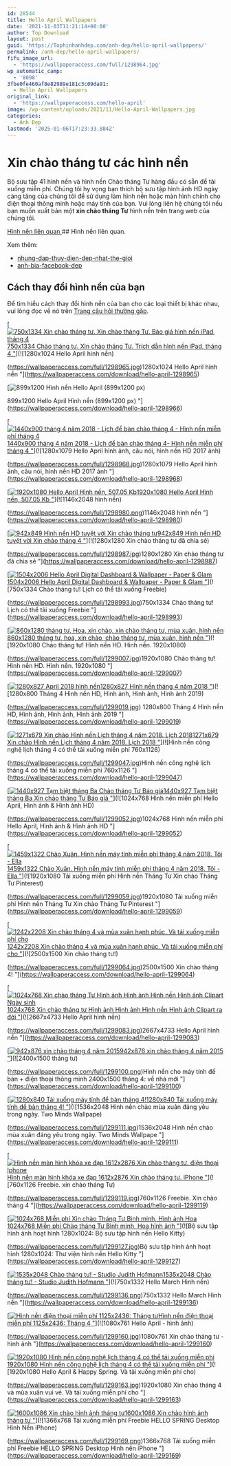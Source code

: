 ```yaml
---
id: 28544
title: Hello April Wallpapers
date: '2021-11-03T11:21:14+00:00'
author: Top Download
layout: post
guid: 'https://Tophinhanhdep.com/anh-dep/hello-april-wallpapers/'
permalink: /anh-dep/hello-april-wallpapers/
fifu_image_url:
  - 'https://wallpaperaccess.com/full/1298964.jpg'
wp_automatic_camp:
  - '8098'
3fbe0fe460af8e82989e181c3c09da91:
  - Hello April Wallpapers
original_link:
  - 'https://wallpaperaccess.com/hello-april'
image: /wp-content/uploads/2021/11/Hello-April-Wallpapers.jpg
categories:
  - Ảnh Đẹp
lastmod: '2025-01-06T17:23:33.884Z'
---
```

# Xin chào tháng tư các hình nền

Bộ sưu tập 41 hình nền và hình nền Chào tháng Tư hàng đầu có sẵn để tải xuống miễn phí. Chúng tôi hy vọng bạn thích bộ sưu tập hình ảnh HD ngày càng tăng của chúng tôi để sử dụng làm hình nền hoặc màn hình chính cho điện thoại thông minh hoặc máy tính của bạn. Vui lòng liên hệ chúng tôi nếu bạn muốn xuất bản một **xin chào tháng Tư** hình nền trên trang web của chúng tôi.

[Hình nền liên quan ](#related) ## Hình nền liên quan.

   
 Xem thêm:

   
- [nhung-dap-thuy-dien-dep-nhat-the-gioi](https://tophinhanhdep.com/anh-dep/nhung-dap-thuy-dien-dep-nhat-the-gioi/)
- [anh-bia-facebook-dep](https://tophinhanhdep.com/anh-bia/anh-bia-facebook-dep/)

## Cách thay đổi hình nền của bạn

Để tìm hiểu cách thay đổi hình nền của bạn cho các loại thiết bị khác nhau, vui lòng đọc về nó trên [Trang câu hỏi thường gặp](https://tophinhanhdep.com/faq/).

  
[[![750x1334 Xin chào tháng tư.  Xin chào tháng Tư.  Báo giá hình nền iPad, tháng 4](https://wallpaperaccess.com/full/1298964.jpg)750x1334 Chào tháng tư. Xin chào tháng Tư. Trích dẫn hình nền iPad, tháng 4 "](https://wallpaperaccess.com/download/hello-april-1298964)](![1280x1024 Hello April hình nền)

(https://wallpaperaccess.com/full/1298965.jpg)1280x1024 Hello April hình nền "](https://wallpaperaccess.com/download/hello-april-1298965)

[![899x1200 Hình nền Hello April (899x1200 px)](https://wallpaperaccess.com/full/1298966.jpg)

899x1200 Hello April Hình nền (899x1200 px) "](https://wallpaperaccess.com/download/hello-april-1298966)

[[![1440x900 tháng 4 năm 2018 - Lịch để bàn chào tháng 4 - Hình nền miễn phí tháng 4](https://wallpaperaccess.com/full/1298967.jpg)1440x900 tháng 4 năm 2018 - Lịch để bàn chào tháng 4- Hình nền miễn phí tháng 4 "](https://wallpaperaccess.com/download/hello-april-1298967)](![1280x1079 Hello April hình ảnh, câu nói, hình nền HD 2017 ảnh)

(https://wallpaperaccess.com/full/1298968.jpg)1280x1079 Hello April hình ảnh, câu nói, hình nền HD 2017 ảnh "](https://wallpaperaccess.com/download/hello-april-1298968)

[[![1920x1080 Hello April Hình nền, 507.05 Kb](https://wallpaperaccess.com/full/1298974.jpg)1920x1080 Hello April Hình nền, 507.05 Kb "](https://wallpaperaccess.com/download/hello-april-1298974)](![1146x2048 hình nền)

(https://wallpaperaccess.com/full/1298980.png)1146x2048 hình nền "](https://wallpaperaccess.com/download/hello-april-1298980)

 [[![942x849 Hình nền HD tuyệt vời Xin chào tháng tư](https://wallpaperaccess.com/full/1298984.jpg)942x849 Hình nền HD tuyệt vời Xin chào tháng 4 "](https://wallpaperaccess.com/download/hello-april-1298984)](![1280x1280 Xin chào tháng tư đã chia sẻ)

(https://wallpaperaccess.com/full/1298987.jpg)1280x1280 Xin chào tháng tư đã chia sẻ "](https://wallpaperaccess.com/download/hello-april-1298987)

[[![1504x2006 Hello April Digital Dashboard & Wallpaper - Paper & Glam](https://wallpaperaccess.com/full/1298989.jpg)1504x2006 Hello April Digital Dashboard &amp; Wallpaper - Paper &amp; Glam "](https://wallpaperaccess.com/download/hello-april-1298989)](![750x1334 Chào tháng tư!  Lịch có thể tải xuống Freebie)

(https://wallpaperaccess.com/full/1298993.jpg)750x1334 Chào tháng tư! Lịch có thể tải xuống Freebie "](https://wallpaperaccess.com/download/hello-april-1298993)

[[![860x1280 tháng tư, Hoa, xin chào, xin chào tháng tư, mùa xuân, hình nền](https://wallpaperaccess.com/full/1298997.jpg)860x1280 tháng tư, hoa, xin chào, chào tháng tư, mùa xuân, hình nền "](https://wallpaperaccess.com/download/hello-april-1298997)](![1920x1080 Chào tháng tư!  Hình nền HD.  Hình nền.  1920x1080)

(https://wallpaperaccess.com/full/1299007.jpg)1920x1080 Chào tháng tư! Hình nền HD. Hình nền. 1920x1080 "](https://wallpaperaccess.com/download/hello-april-1299007)

[[![1280x827 April 2018 hình nền](https://wallpaperaccess.com/full/1299017.jpg)1280x827 Hình nền tháng 4 năm 2018 "](https://wallpaperaccess.com/download/hello-april-1299017)](![1280x800 Tháng 4 Hình nền HD, Hình ảnh, Hình ảnh, Hình ảnh 2019)

(https://wallpaperaccess.com/full/1299019.jpg) 1280x800 Tháng 4 Hình nền HD, Hình ảnh, Hình ảnh, Hình ảnh 2019 "](https://wallpaperaccess.com/download/hello-april-1299019)

[[![1271x679 Xin chào Hình nền Lịch tháng 4 năm 2018.  Lịch 2018](https://wallpaperaccess.com/full/1299044.jpg)1271x679 Xin chào Hình nền Lịch tháng 4 năm 2018. Lịch 2018 "](https://wallpaperaccess.com/download/hello-april-1299044)](![Hình nền công nghệ lịch tháng 4 có thể tải xuống miễn phí 760x1126)

(https://wallpaperaccess.com/full/1299047.jpg)Hình nền công nghệ lịch tháng 4 có thể tải xuống miễn phí 760x1126 "](https://wallpaperaccess.com/download/hello-april-1299047)

[[![1440x927 Tạm biệt tháng Ba Chào tháng Tư Báo giá](https://wallpaperaccess.com/full/1299049.jpg)1440x927 Tạm biệt tháng Ba Xin chào tháng Tư Báo giá "](https://wallpaperaccess.com/download/hello-april-1299049)](![1024x768 Hình nền miễn phí Hello April, Hình ảnh & Hình ảnh HD)

(https://wallpaperaccess.com/full/1299052.jpg)1024x768 Hình nền miễn phí Hello April, Hình ảnh &amp; Hình ảnh HD "](https://wallpaperaccess.com/download/hello-april-1299052)

[[![1459x1322 Chào Xuân.  Hình nền máy tính miễn phí tháng 4 năm 2018.  Tôi - Ella](https://wallpaperaccess.com/full/1299054.jpg)1459x1322 Chào Xuân. Hình nền máy tính miễn phí tháng 4 năm 2018. Tôi - Ella "](https://wallpaperaccess.com/download/hello-april-1299054)](![1920x1080 Tải xuống miễn phí Hình nền Tháng Tư Xin chào Tháng Tư Pinterest)

(https://wallpaperaccess.com/full/1299059.jpg)1920x1080 Tải xuống miễn phí Hình nền Tháng Tư Xin chào Tháng Tư Pinterest "](https://wallpaperaccess.com/download/hello-april-1299059)

[[![1242x2208 Xin chào tháng 4 và mùa xuân hạnh phúc. Và tải xuống miễn phí cho](https://wallpaperaccess.com/full/1299060.jpg)1242x2208 Xin chào tháng 4 và mùa xuân hạnh phúc. Và tải xuống miễn phí cho "](https://wallpaperaccess.com/download/hello-april-1299060)](![2500x1500 Xin chào tháng tư!)

(https://wallpaperaccess.com/full/1299064.jpg)2500x1500 Xin chào tháng 4! "](https://wallpaperaccess.com/download/hello-april-1299064)

[[![1024x768 Xin chào tháng Tư Hình ảnh Hình ảnh Hình nền Hình ảnh Clipart Ngày sinh](https://wallpaperaccess.com/full/1299071.jpg)1024x768 Xin chào tháng tư Hình ảnh Hình ảnh Hình nền Hình ảnh Clipart ra đời "](https://wallpaperaccess.com/download/hello-april-1299071)](![2667x4733 Hello April hình nền)

(https://wallpaperaccess.com/full/1299083.jpg)2667x4733 Hello April hình nền "](https://wallpaperaccess.com/download/hello-april-1299083)

[[![942x876 xin chào tháng 4 năm 2015](https://wallpaperaccess.com/full/1299098.jpg)942x876 xin chào tháng 4 năm 2015 "](https://wallpaperaccess.com/download/hello-april-1299098)](![2400x1500 tháng tư)

(https://wallpaperaccess.com/full/1299100.png)Hình nền cho máy tính để bàn + điện thoại thông minh 2400x1500 tháng 4: về nhà mới "](https://wallpaperaccess.com/download/hello-april-1299100)

[[![1280x840 Tải xuống máy tính để bàn tháng 4!](https://wallpaperaccess.com/full/1299103.jpg)1280x840 Tải xuống máy tính để bàn tháng 4! "](https://wallpaperaccess.com/download/hello-april-1299103)](![1536x2048 Hình nền chào mùa xuân đáng yêu trong ngày.  Two Minds Wallpape)

(https://wallpaperaccess.com/full/1299111.jpg)1536x2048 Hình nền chào mùa xuân đáng yêu trong ngày. Two Minds Wallpape "](https://wallpaperaccess.com/download/hello-april-1299111)

[[![Hình nền màn hình khóa xe đạp 1612x2876 Xin chào tháng tư.  điện thoại Iphone](https://wallpaperaccess.com/full/1299118.png)Hình nền màn hình khóa xe đạp 1612x2876 Xin chào tháng tư. iPhone "](https://wallpaperaccess.com/download/hello-april-1299118)](![760x1126 Freebie.  xin chào tháng Tư)

(https://wallpaperaccess.com/full/1299119.jpg)760x1126 Freebie. Xin chào tháng 4 "](https://wallpaperaccess.com/download/hello-april-1299119)

[[![1024x768 Miễn phí Xin chào Tháng Tư Bình minh, Hình ảnh Hoa](https://wallpaperaccess.com/full/1299120.jpg)1024x768 Miễn phí Chào tháng Tư Bình minh, Hoa hình ảnh "](https://wallpaperaccess.com/download/hello-april-1299120)](![Bộ sưu tập hình ảnh hoạt hình 1280x1024: Bộ sưu tập hình nền Hello Kitty)

(https://wallpaperaccess.com/full/1299127.jpg)Bộ sưu tập hình ảnh hoạt hình 1280x1024: Thư viện hình nền Hello Kitty "](https://wallpaperaccess.com/download/hello-april-1299127)

[[![1535x2048 Chào tháng tư!  - Studio Judith Hofmann](https://wallpaperaccess.com/full/1299128.jpg)1535x2048 Chào tháng tư! - Studio Judith Hofmann "](https://wallpaperaccess.com/download/hello-april-1299128)](![750x1332 Hello March Hình nền)

(https://wallpaperaccess.com/full/1299136.png)750x1332 Hello March Hình nền "](https://wallpaperaccess.com/download/hello-april-1299136)

[[![Hình nền điện thoại miễn phí 1125x2436: Tháng tư](https://wallpaperaccess.com/full/1299141.png)Hình nền điện thoại miễn phí 1125x2436: Tháng 4 "](https://wallpaperaccess.com/download/hello-april-1299141)](![1080x761 Hello April - hình ảnh)

(https://wallpaperaccess.com/full/1299160.jpg)1080x761 Xin chào tháng tư - hình ảnh "](https://wallpaperaccess.com/download/hello-april-1299160)

[[![1920x1080 Hình nền công nghệ lịch tháng 4 có thể tải xuống miễn phí](https://wallpaperaccess.com/full/1299161.jpg)1920x1080 Hình nền công nghệ lịch tháng 4 có thể tải xuống miễn phí "](https://wallpaperaccess.com/download/hello-april-1299161)](![1920x1080 Hello April & Happy Spring. Và tải xuống miễn phí cho)

(https://wallpaperaccess.com/full/1299163.jpg)1920x1080 Xin chào tháng 4 và mùa xuân vui vẻ. Và tải xuống miễn phí cho "](https://wallpaperaccess.com/download/hello-april-1299163)

[[![1600x1086 Xin chào hình ảnh tháng tư](https://wallpaperaccess.com/full/1299164.jpg)1600x1086 Xin chào hình ảnh tháng tư "](https://wallpaperaccess.com/download/hello-april-1299164)](![1366x768 Tải xuống miễn phí Freebie HELLO SPRING Desktop Hình Nền iPhone)

(https://wallpaperaccess.com/full/1299169.png)1366x768 Tải xuống miễn phí Freebie HELLO SPRING Desktop Hình nền iPhone "](https://wallpaperaccess.com/download/hello-april-1299169)
